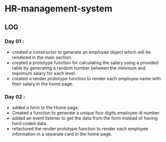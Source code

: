 # HR-management-system
## LOG
### Day 01 :
* created a constructor to generate an employee object which will be rendered in the main section.
* created a prototype function for calculating the salary using a provided table by generating a random number between the minimum and maximum salary for each level.
* created a render prototype function to render each employee name with their salary in the home page.
### Day 02 :
* added a form to the Home page.
* Created a function to generate a unique four digits employee id number.
* added an event listener to get the data from the form instead of having hard coded data.
* refactored the render prototype function to render each employee information in a separate card in the home page.